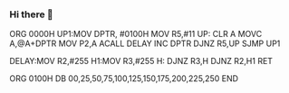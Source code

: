 ### Hi there 👋

ORG 0000H
UP1:MOV DPTR, #0100H
MOV R5,#11
UP: CLR A
MOVC A,@A+DPTR
MOV P2,A
ACALL DELAY
INC DPTR
DJNZ R5,UP
SJMP UP1

DELAY:MOV R2,#255
H1:MOV R3,#255
H: DJNZ R3,H
DJNZ R2,H1
RET

ORG 0100H
DB 00,25,50,75,100,125,150,175,200,225,250
END
